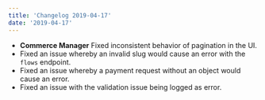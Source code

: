 ```yaml
---
title: 'Changelog 2019-04-17'
date: '2019-04-17'
---
```

- **Commerce Manager** Fixed inconsistent behavior of pagination in the UI.
- Fixed an issue whereby an invalid slug would cause an error with the `flows` endpoint.
- Fixed an issue whereby a payment request without an object would cause an error.
- Fixed an issue with the validation issue being logged as error.
